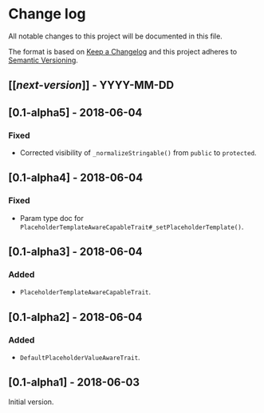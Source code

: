 # Change log
All notable changes to this project will be documented in this file.

The format is based on [Keep a Changelog](http://keepachangelog.com/)
and this project adheres to [Semantic Versioning](http://semver.org/).

## [[*next-version*]] - YYYY-MM-DD

## [0.1-alpha5] - 2018-06-04
### Fixed
- Corrected visibility of `_normalizeStringable()` from `public` to `protected`.

## [0.1-alpha4] - 2018-06-04
### Fixed
- Param type doc for `PlaceholderTemplateAwareCapableTrait#_setPlaceholderTemplate()`.

## [0.1-alpha3] - 2018-06-04
### Added
- `PlaceholderTemplateAwareCapableTrait`.

## [0.1-alpha2] - 2018-06-04
### Added
- `DefaultPlaceholderValueAwareTrait`.

## [0.1-alpha1] - 2018-06-03
Initial version.
